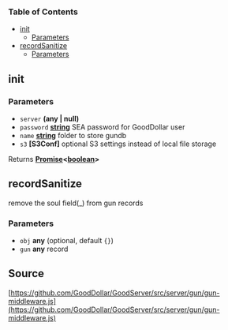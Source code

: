 <!-- Generated by documentation.js. Update this documentation by updating the source code. -->

### Table of Contents

-   [init][1]
    -   [Parameters][2]
-   [recordSanitize][3]
    -   [Parameters][4]

## init

### Parameters

-   `server` **(any | null)** 
-   `password` **[string][5]** SEA password for GoodDollar user
-   `name` **[string][5]** folder to store gundb
-   `s3` **\[S3Conf]** optional S3 settings instead of local file storage

Returns **[Promise][6]&lt;[boolean][7]>** 

## recordSanitize

remove the soul field(\_) from gun records

### Parameters

-   `obj` **any**  (optional, default `{}`)
-   `gun` **any** record

[1]: #init

[2]: #parameters

[3]: #recordsanitize

[4]: #parameters-1

[5]: https://developer.mozilla.org/docs/Web/JavaScript/Reference/Global_Objects/String

[6]: https://developer.mozilla.org/docs/Web/JavaScript/Reference/Global_Objects/Promise

[7]: https://developer.mozilla.org/docs/Web/JavaScript/Reference/Global_Objects/Boolean
## Source
[https://github.com/GoodDollar/GoodServer/src/server/gun/gun-middleware.js](https://github.com/GoodDollar/GoodServer/src/server/gun/gun-middleware.js)

